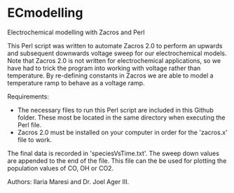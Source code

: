 # ECmodelling
Electrochemical modelling with Zacros and Perl

This Perl script was written to automate Zacros 2.0 to perform an upwards and subsequent downwards voltage sweep for our electrochemical models. Note that Zacros 2.0 is not written for electrochemical applications, so we have had to trick the program into working with voltage rather than temperature. By re-defining constants in Zacros we are able to model a temperature ramp to behave as a voltage ramp.

Requirements:
- The necessary files to run this Perl script are included in this Github folder. These most be located in the same directory when executing the Perl file.
- Zacros 2.0 must be installed on your computer in order for the 'zacros.x' file to work.

The final data is recorded in 'speciesVsTime.txt'. The sweep down values are appended to the end of the file. This file can the be used for plotting the population values of CO, OH or CO2.





Authors: Ilaria Maresi and Dr. Joel Ager III.
